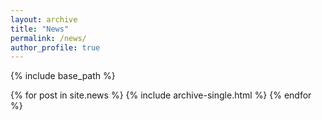 ```yaml
---
layout: archive
title: "News"
permalink: /news/
author_profile: true
---
```


{% include base_path %}

  {% for post in site.news %}
    {% include archive-single.html %}
  {% endfor %}
